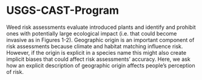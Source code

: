 # USGS-CAST-Program

Weed risk assessments evaluate introduced plants and identify and prohibit ones with potentially large ecological impact (i.e. that could become invasive as in Figures 1-2). Geographic origin is an important component of risk assessments because climate and habitat matching influence risk. However, if the origin is explicit in a species name this might also create implicit biases that could affect risk assessments’ accuracy. Here, we ask how an explicit description of geographic origin affects people’s perception of risk.
